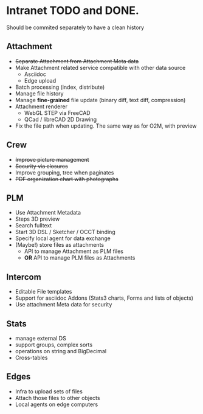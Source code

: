 # Intranet TODO and DONE. 

Should be commited separately to have a clean history

## Attachment

* ~~Separate Attachment from Attachment Meta data~~
* Make Attachment related service compatible with other data source
  * Asciidoc
  * Edge upload
* Batch processing (index, distribute)
* Manage file history
* Manage **fine-grained** file update (binary diff, text diff, compression)
* Attachment renderer
  - WebGL STEP via FreeCAD
  - QCad / libreCAD 2D Drawing
* Fix the file path when updating. The same way as for O2M, with preview

## Crew

* ~~Improve picture management~~
* ~~Security via closures~~
* Improve grouping, tree when paginates
* ~~PDF organization chart with photographs~~

## PLM

* Use Attachment Metadata
* Steps 3D preview
* Search fulltext
* Start 3D DSL / Sketcher / OCCT binding
* Specify local agent for data exchange
* (Maybe!) store files as attachments
  * API to manage Attachment as PLM files
  * **OR** API to manage PLM files as Attachments

## Intercom

* Editable File templates
* Support for asciidoc Addons (Stats3 charts, Forms and lists of objects)
* Use attachment Meta data for security

## Stats

* manage external DS
* support groups, complex sorts
* operations on string and BigDecimal
* Cross-tables

## Edges

* Infra to upload sets of files
* Attach those files to other objects
* Local agents on edge computers